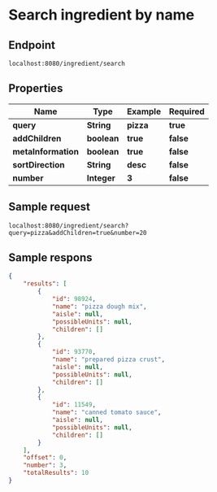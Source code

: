 # Search ingredient by name

## Endpoint

```
localhost:8080/ingredient/search
```

## Properties

| Name                | Type        | Example   | Required  |
|---------------------|-------------|-----------|-----------|
| **query**           | **String**  | **pizza** | **true**  |
| **addChildren**     | **boolean** | **true**  | **false** |
| **metaInformation** | **boolean** | **true**  | **false** |
| **sortDirection**   | **String**  | **desc**  | **false** |
| **number**          | **Integer** | **3**     | **false** |

## Sample request

```
localhost:8080/ingredient/search?query=pizza&addChildren=true&number=20
```

## Sample respons

``` json
{
    "results": [
        {
            "id": 98924,
            "name": "pizza dough mix",
            "aisle": null,
            "possibleUnits": null,
            "children": []
        },
        {
            "id": 93770,
            "name": "prepared pizza crust",
            "aisle": null,
            "possibleUnits": null,
            "children": []
        },
        {
            "id": 11549,
            "name": "canned tomato sauce",
            "aisle": null,
            "possibleUnits": null,
            "children": []
        }
    ],
    "offset": 0,
    "number": 3,
    "totalResults": 10
}
```